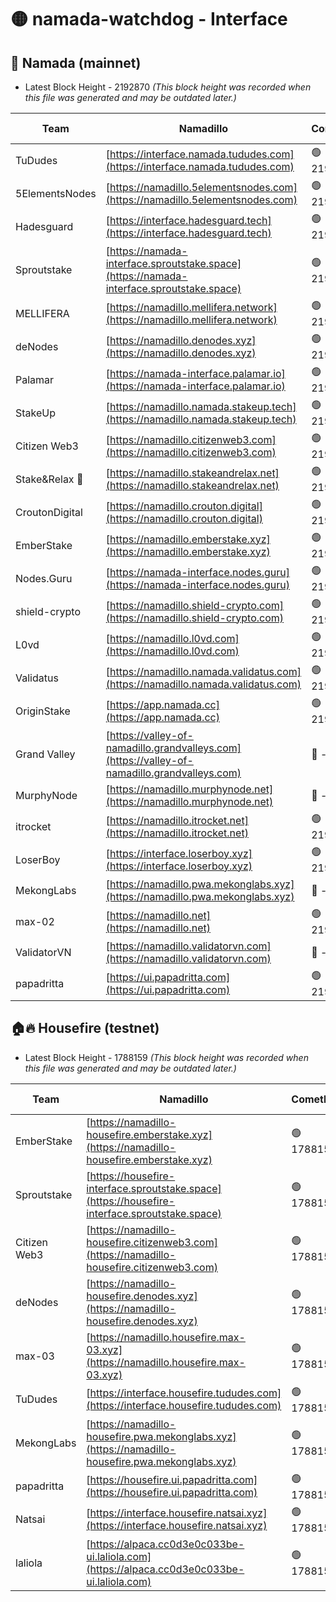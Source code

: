 # 🟡 namada-watchdog - Interface

## 🚀 Namada (mainnet)
- Latest Block Height - 2192870 *(This block height was recorded when this file was generated and may be outdated later.)*

| Team | Namadillo | CometBFT | Indexer | MASP Indexer |
|-|-|-|-|-|
| TuDudes | [https://interface.namada.tududes.com](https://interface.namada.tududes.com) | 🟢 2192851 | 🟢 2192851 | 🟢 2192851 |
| 5ElementsNodes | [https://namadillo.5elementsnodes.com](https://namadillo.5elementsnodes.com) | 🟢 2192851 | 🟢 2192851 | 🟢 2192851 |
| Hadesguard | [https://interface.hadesguard.tech](https://interface.hadesguard.tech) | 🟢 2192852 | 🟢 2192851 | 🟢 2192851 |
| Sproutstake | [https://namada-interface.sproutstake.space](https://namada-interface.sproutstake.space) | 🟢 2192852 | 🟢 2192852 | 🟢 2192852 |
| MELLIFERA | [https://namadillo.mellifera.network](https://namadillo.mellifera.network) | 🟢 2192854 | 🟢 2192854 | 🟢 2192854 |
| deNodes | [https://namadillo.denodes.xyz](https://namadillo.denodes.xyz) | 🟢 2192854 | 🟢 2192854 | 🟢 2192854 |
| Palamar | [https://namada-interface.palamar.io](https://namada-interface.palamar.io) | 🟢 2192855 | 🟢 2192855 | 🟢 2192855 |
| StakeUp | [https://namadillo.namada.stakeup.tech](https://namadillo.namada.stakeup.tech) | 🟢 2192855 | 🟢 2192855 | 🟢 2192855 |
| Citizen Web3 | [https://namadillo.citizenweb3.com](https://namadillo.citizenweb3.com) | 🟢 2192856 | 🟢 2192856 | 🔴 1379100 |
| Stake&Relax 🦥 | [https://namadillo.stakeandrelax.net](https://namadillo.stakeandrelax.net) | 🟢 2192857 | 🟢 2192856 | 🟢 2192856 |
| CroutonDigital | [https://namadillo.crouton.digital](https://namadillo.crouton.digital) | 🟢 2192857 | 🟢 2192857 | 🟢 2192857 |
| EmberStake | [https://namadillo.emberstake.xyz](https://namadillo.emberstake.xyz) | 🟢 2192858 | 🟢 2192857 | 🟢 2192857 |
| Nodes.Guru | [https://namada-interface.nodes.guru](https://namada-interface.nodes.guru) | 🟢 2192858 | 🟢 2192858 | 🟢 2192858 |
| shield-crypto | [https://namadillo.shield-crypto.com](https://namadillo.shield-crypto.com) | 🟢 2192859 | 🟢 2192858 | 🟢 2192859 |
| L0vd | [https://namadillo.l0vd.com](https://namadillo.l0vd.com) | 🟢 2192860 | 🔴 2190633 | 🔴 - |
| Validatus | [https://namadillo.namada.validatus.com](https://namadillo.namada.validatus.com) | 🟢 2192862 | 🔴 2190633 | 🔴 2177377 |
| OriginStake | [https://app.namada.cc](https://app.namada.cc) | 🟢 2192863 | 🟢 2192863 | 🟢 2192863 |
| Grand Valley | [https://valley-of-namadillo.grandvalleys.com](https://valley-of-namadillo.grandvalleys.com) | 🔴 - | 🔴 - | 🔴 - |
| MurphyNode | [https://namadillo.murphynode.net](https://namadillo.murphynode.net) | 🔴 - | 🔴 - | 🔴 - |
| itrocket | [https://namadillo.itrocket.net](https://namadillo.itrocket.net) | 🟢 2192867 | 🟢 2192867 | 🟢 2192867 |
| LoserBoy | [https://interface.loserboy.xyz](https://interface.loserboy.xyz) | 🟢 2192868 | 🟢 2192867 | 🟢 2192867 |
| MekongLabs | [https://namadillo.pwa.mekonglabs.xyz](https://namadillo.pwa.mekonglabs.xyz) | 🔴 - | 🔴 - | 🔴 - |
| max-02 | [https://namadillo.net](https://namadillo.net) | 🟢 2192868 | 🟢 2192868 | 🟢 2192868 |
| ValidatorVN | [https://namadillo.validatorvn.com](https://namadillo.validatorvn.com) | 🔴 - | 🔴 - | 🔴 - |
| papadritta | [https://ui.papadritta.com](https://ui.papadritta.com) | 🟢 2192870 | 🟢 2192870 | 🟢 2192870 |

## 🏠🔥 Housefire (testnet)
- Latest Block Height - 1788159 *(This block height was recorded when this file was generated and may be outdated later.)*

| Team | Namadillo | CometBFT | Indexer | MASP Indexer |
|-|-|-|-|-|
| EmberStake | [https://namadillo-housefire.emberstake.xyz](https://namadillo-housefire.emberstake.xyz) | 🟢 1788156 | 🟢 1788156 | 🟢 1788156 |
| Sproutstake | [https://housefire-interface.sproutstake.space](https://housefire-interface.sproutstake.space) | 🟢 1788156 | 🟢 1788156 | 🟢 1788157 |
| Citizen Web3 | [https://namadillo-housefire.citizenweb3.com](https://namadillo-housefire.citizenweb3.com) | 🟢 1788157 | 🟢 1788157 | 🟢 1788157 |
| deNodes | [https://namadillo-housefire.denodes.xyz](https://namadillo-housefire.denodes.xyz) | 🟢 1788157 | 🟢 1788157 | 🟢 1788157 |
| max-03 | [https://namadillo.housefire.max-03.xyz](https://namadillo.housefire.max-03.xyz) | 🟢 1788158 | 🟢 1788158 | 🟢 1788158 |
| TuDudes | [https://interface.housefire.tududes.com](https://interface.housefire.tududes.com) | 🟢 1788158 | 🟢 1788158 | 🟢 1788158 |
| MekongLabs | [https://namadillo-housefire.pwa.mekonglabs.xyz](https://namadillo-housefire.pwa.mekonglabs.xyz) | 🟢 1788158 | 🟢 1788158 | 🟢 1788158 |
| papadritta | [https://housefire.ui.papadritta.com](https://housefire.ui.papadritta.com) | 🟢 1788159 | 🟢 1788159 | 🟢 1788159 |
| Natsai | [https://interface.housefire.natsai.xyz](https://interface.housefire.natsai.xyz) | 🟢 1788159 | 🟢 1788159 | 🟢 1788159 |
| laliola | [https://alpaca.cc0d3e0c033be-ui.laliola.com](https://alpaca.cc0d3e0c033be-ui.laliola.com) | 🟢 1788159 | 🟢 1788159 | 🟢 1788160 |


